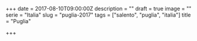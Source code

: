 +++
date = 2017-08-10T09:00:00Z
description = ""
draft = true
image = ""
serie = "Italia"
slug = "puglia-2017"
tags = ["salento", "puglia", "italia"]
title = "Puglia"

+++

